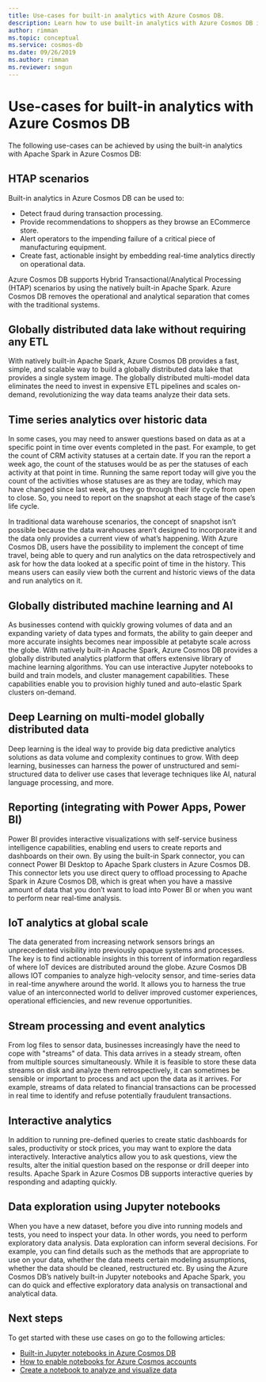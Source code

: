 ```yaml
---
title: Use-cases for built-in analytics with Azure Cosmos DB.
description: Learn how to use built-in analytics with Azure Cosmos DB in different use cases. 
author: rimman
ms.topic: conceptual
ms.service: cosmos-db
ms.date: 09/26/2019
ms.author: rimman
ms.reviewer: sngun
---
```


# Use-cases for built-in analytics with Azure Cosmos DB

The following use-cases can be achieved by using the built-in analytics with Apache Spark in Azure Cosmos DB:

## HTAP scenarios

Built-in analytics in Azure Cosmos DB can be used to:

* Detect fraud during transaction processing.
* Provide recommendations to shoppers as they browse an ECommerce store.
* Alert operators to the impending failure of a critical piece of manufacturing equipment.
* Create fast, actionable insight by embedding real-time analytics directly on operational data.

Azure Cosmos DB supports Hybrid Transactional/Analytical Processing (HTAP) scenarios by using the natively built-in Apache Spark. Azure Cosmos DB removes the operational and analytical separation that comes with the traditional systems.

## Globally distributed data lake without requiring any ETL

With natively built-in Apache Spark, Azure Cosmos DB provides a fast, simple, and scalable way to build a globally distributed data lake that provides a single system image. The globally distributed multi-model data eliminates the need to invest in expensive ETL pipelines and scales on-demand, revolutionizing the way data teams analyze their data sets.

## Time series analytics over historic data

In some cases, you may need to answer questions based on data as at a specific point in time over events completed in the past. For example, to get the count of CRM activity statuses at a certain date. If you ran the report a week ago, the count of the statuses would be as per the statuses of each activity at that point in time. Running the same report today will give you the count of the activities whose statuses are as they are today, which may have changed since last week, as they go through their life cycle from open to close. So, you need to report on the snapshot at each stage of the case’s life cycle.

In traditional data warehouse scenarios, the concept of snapshot isn’t possible because the data warehouses aren’t designed to incorporate it and the data only provides a current view of what’s happening. With Azure Cosmos DB, users have the possibility to implement the concept of time travel, being able to query and run analytics on the data retrospectively and ask for how the data looked at a specific point of time in the history. This means users can easily view both the current and historic views of the data and run analytics on it.

## Globally distributed machine learning and AI

As businesses contend with quickly growing volumes of data and an expanding variety of data types and formats, the ability to gain deeper and more accurate insights becomes near impossible at petabyte scale across the globe. With natively built-in Apache Spark, Azure Cosmos DB provides a globally distributed analytics platform that offers extensive library of machine learning algorithms. You can use interactive Jupyter notebooks to build and train models, and cluster management capabilities. These capabilities enable you to provision highly tuned and auto-elastic Spark clusters on-demand.

## Deep Learning on multi-model globally distributed data

Deep learning is the ideal way to provide big data predictive analytics solutions as data volume and complexity continues to grow. With deep learning, businesses can harness the power of unstructured and semi-structured data to deliver use cases that leverage techniques like AI, natural language processing, and more.

## Reporting (integrating with Power Apps, Power BI)

Power BI provides interactive visualizations with self-service business intelligence capabilities, enabling end users to create reports and dashboards on their own. By using the built-in Spark connector, you can connect Power BI Desktop to Apache Spark clusters in Azure Cosmos DB. This connector lets you use direct query to offload processing to Apache Spark in Azure Cosmos DB, which is great when you have a massive amount of data that you don’t want to load into Power BI or when you want to perform near real-time analysis.

## IoT analytics at global scale

The data generated from increasing network sensors brings an unprecedented visibility into previously opaque systems and processes. The key is to find actionable insights in this torrent of information regardless of where IoT devices are distributed around the globe. Azure Cosmos DB allows IOT companies to analyze high-velocity sensor, and time-series data in real-time anywhere around the world. It allows you to harness the true value of an interconnected world to deliver improved customer experiences, operational efficiencies, and new revenue opportunities.

## Stream processing and event analytics 

From log files to sensor data, businesses increasingly have the need to cope with "streams" of data. This data arrives in a steady stream, often from multiple sources simultaneously. While it is feasible to store these data streams on disk and analyze them retrospectively, it can sometimes be sensible or important to process and act upon the data as it arrives. For example, streams of data related to financial transactions can be processed in real time to identify and refuse potentially fraudulent transactions.

## Interactive analytics

In addition to running pre-defined queries to create static dashboards for sales, productivity or stock prices, you may want to explore the data interactively. Interactive analytics allow you to ask questions, view the results, alter the initial question based on the response or drill deeper into results. Apache Spark in Azure Cosmos DB supports interactive queries by responding and adapting quickly.

## Data exploration using Jupyter notebooks

When you have a new dataset, before you dive into running models and tests, you need to inspect your data. In other words, you need to perform exploratory data analysis. Data exploration can inform several decisions. For example, you can find details such as the methods that are appropriate to use on your data, whether the data meets certain modeling assumptions, whether the data should be cleaned, restructured etc. By using the Azure Cosmos DB’s natively built-in Jupyter notebooks and Apache Spark, you can do quick and effective exploratory data analysis on transactional and analytical data.

## Next steps

To get started with these use cases on go to the following articles:

* [Built-in Jupyter notebooks in Azure Cosmos DB](cosmosdb-jupyter-notebooks.md)
* [How to enable notebooks for Azure Cosmos accounts](enable-notebooks.md)
* [Create a notebook to analyze and visualize data](create-notebook-visualize-data.md)